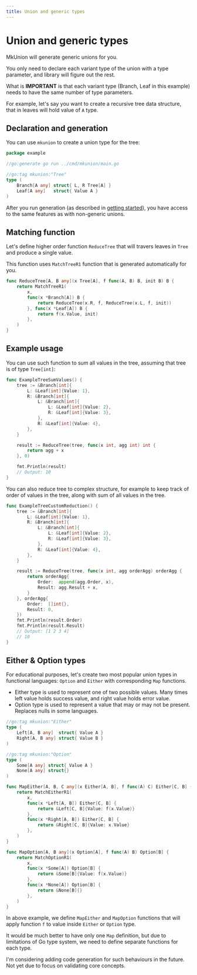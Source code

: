 ```yaml
---
title: Union and generic types
---
```

# Union and generic types
MkUnion will generate generic unions for you.

You only need to declare each variant type of the union with a type parameter,
and library will figure out the rest.

What is **IMPORTANT** is that each variant type (Branch, Leaf in this example) needs to have the same number of type parameters.

For example, let's say you want to create a recursive tree data structure, that in leaves will hold value of `A` type.

## Declaration and generation

You can use `mkunion` to create a union type for the tree:

```go title="example/tree.go"
package example

//go:generate go run ../cmd/mkunion/main.go

//go:tag mkunion:"Tree"
type (
	Branch[A any] struct{ L, R Tree[A] }
	Leaf[A any]   struct{ Value A }
)
```

After you run generation (as described in [getting started](../getting_started.md)), 
you have access to the same features as with non-generic unions.

## Matching function

Let's define higher order function `ReduceTree` that will travers leaves in `Tree` and produce a single value.

This function uses `MatchTreeR1` function that is generated automatically for you.

```go title="example/tree.go"
func ReduceTree[A, B any](x Tree[A], f func(A, B) B, init B) B {
	return MatchTreeR1(
		x,
		func(x *Branch[A]) B {
			return ReduceTree(x.R, f, ReduceTree(x.L, f, init))
		}, func(x *Leaf[A]) B {
			return f(x.Value, init)
		},
	)
}
```
## Example usage

You can use such function to sum all values in the tree, assuming that tree is of type `Tree[int]`:

```go title="example/tree_test.go"
func ExampleTreeSumValues() {
	tree := &Branch[int]{
		L: &Leaf[int]{Value: 1},
		R: &Branch[int]{
			L: &Branch[int]{
				L: &Leaf[int]{Value: 2},
				R: &Leaf[int]{Value: 3},
			},
			R: &Leaf[int]{Value: 4},
		},
	}

	result := ReduceTree(tree, func(x int, agg int) int {
		return agg + x
	}, 0)

	fmt.Println(result)
	// Output: 10
}
```

You can also reduce tree to complex structure, for example to keep track of order of values in the tree, along with sum of all values in the tree.

```go title="example/tree_test.go"
func ExampleTreeCustomReduction() {
	tree := &Branch[int]{
		L: &Leaf[int]{Value: 1},
		R: &Branch[int]{
			L: &Branch[int]{
				L: &Leaf[int]{Value: 2},
				R: &Leaf[int]{Value: 3},
			},
			R: &Leaf[int]{Value: 4},
		},
	}

	result := ReduceTree(tree, func(x int, agg orderAgg) orderAgg {
		return orderAgg{
			Order:  append(agg.Order, x),
			Result: agg.Result + x,
		}
	}, orderAgg{
		Order:  []int{},
		Result: 0,
	})
	fmt.Println(result.Order)
	fmt.Println(result.Result)
	// Output: [1 2 3 4]
	// 10
}
```

## Either & Option types

For educational purposes, let's create two most popular union types in functional languages: `Option` and `Either` with corresponding `Map` functions.

- Either type is used to represent one of two possible values. Many times left value holds success value, and right value holds error value.
- Option type is used to represent a value that may or may not be present. Replaces nulls in some languages.

```go title="f/datas.go"
//go:tag mkunion:"Either"
type (
	Left[A, B any]  struct{ Value A }
	Right[A, B any] struct{ Value B }
)

//go:tag mkunion:"Option"
type (
	Some[A any] struct{ Value A }
	None[A any] struct{}
)

func MapEither[A, B, C any](x Either[A, B], f func(A) C) Either[C, B] {
	return MatchEitherR1(
		x,
		func(x *Left[A, B]) Either[C, B] {
			return &Left[C, B]{Value: f(x.Value)}
		},
		func(x *Right[A, B]) Either[C, B] {
			return &Right[C, B]{Value: x.Value}
		},
	)
}

func MapOption[A, B any](x Option[A], f func(A) B) Option[B] {
	return MatchOptionR1(
		x,
		func(x *Some[A]) Option[B] {
			return &Some[B]{Value: f(x.Value)}
		},
		func(x *None[A]) Option[B] {
			return &None[B]{}
		},
	)
}
```

In above example, we define `MapEither` and `MapOption` functions that will apply function `f` to value inside `Either` or `Option` type.

It would be much better to have only one `Map` definition, but due to limitations of Go type system, we need to define separate functions for each type.

I'm considering adding code generation for such behaviours in the future. Not yet due to focus on validating core concepts.

